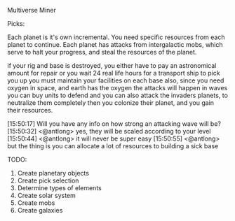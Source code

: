 Multiverse Miner

Picks:


Each planet is it's own incremental. You need specific resources from each planet to continue. Each planet has attacks from intergalactic mobs, which serve to halt your progress, and steal the resources of the planet.

if your rig and base is destroyed, you either have to pay an astronomical amount for repair or you wait 24 real life hours for a transport ship to pick you up you must maintain your facilities on each base also, since you need oxygen in space, and earth has the oxygen
the attacks will happen in waves you can buy units to defend and you can also attack the invaders planets, to neutralize them completely then you colonize their planet, and you gain their resources.

[15:50:17]  <Ximni>	 Will you have any info on how strong an attacking wave will be?
[15:50:32]  <@antlong>	 yes, they will be scaled according to your level
[15:50:44]  <@antlong>	 it will never be super easy
[15:50:55]  <@antlong>	 but the thing is you can allocate a lot of resources to building a sick base



TODO:
1) Create planetary objects
2) Create pick selection
3) Determine types of elements
4) Create solar system
5) Create mobs
6) Create galaxies
